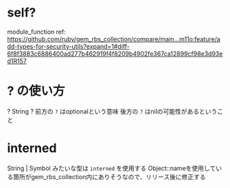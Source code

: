 # self?

module_function
ref: https://github.com/ruby/gem_rbs_collection/compare/main...m11o:feature/add-types-for-security-utils?expand=1#diff-6f8f3883c6886400ad277b462919f4f8209b4902fe367ca12899cf98e3d93ed1R157

# ? の使い方

? String ?
前方の `?` はoptionalという意味
後方の `?` はnilの可能性があるということ

# interned

String | Symbol みたいな型は `interned` を使用する
Object::nameを使用している箇所がgem_rbs_collection内にありそうなので、リリース後に修正する